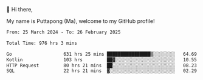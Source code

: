 👋 Hi there,

My name is Puttapong (Ma), welcome to my GitHub profile!

<!--START_SECTION:waka-->

```txt
From: 25 March 2024 - To: 26 February 2025

Total Time: 976 hrs 3 mins

Go                   631 hrs 25 mins ████████████████▒░░░░░░░░   64.69 %
Kotlin               103 hrs         ██▓░░░░░░░░░░░░░░░░░░░░░░   10.55 %
HTTP Request         80 hrs 21 mins  ██░░░░░░░░░░░░░░░░░░░░░░░   08.23 %
SQL                  22 hrs 21 mins  ▓░░░░░░░░░░░░░░░░░░░░░░░░   02.29 %
```

<!--END_SECTION:waka-->
